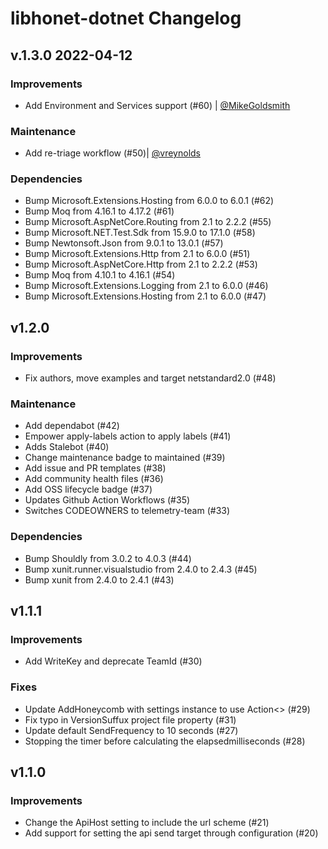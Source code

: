 # libhonet-dotnet Changelog

## v.1.3.0 2022-04-12

### Improvements

- Add Environment and Services support (#60) | [@MikeGoldsmith](https://github.com/MikeGoldsmith)

### Maintenance

- Add re-triage workflow (#50)| [@vreynolds](https://github.com/vreynolds)

### Dependencies

- Bump Microsoft.Extensions.Hosting from 6.0.0 to 6.0.1 (#62)
- Bump Moq from 4.16.1 to 4.17.2 (#61)
- Bump Microsoft.AspNetCore.Routing from 2.1 to 2.2.2 (#55)
- Bump Microsoft.NET.Test.Sdk from 15.9.0 to 17.1.0 (#58)
- Bump Newtonsoft.Json from 9.0.1 to 13.0.1 (#57)
- Bump Microsoft.Extensions.Http from 2.1 to 6.0.0 (#51)
- Bump Microsoft.AspNetCore.Http from 2.1 to 2.2.2 (#53)
- Bump Moq from 4.10.1 to 4.16.1 (#54)
- Bump Microsoft.Extensions.Logging from 2.1 to 6.0.0 (#46)
- Bump Microsoft.Extensions.Hosting from 2.1 to 6.0.0 (#47)

## v1.2.0

### Improvements

- Fix authors, move examples and target netstandard2.0 (#48)

### Maintenance

- Add dependabot (#42)
- Empower apply-labels action to apply labels (#41)
- Adds Stalebot (#40)
- Change maintenance badge to maintained (#39)
- Add issue and PR templates (#38)
- Add community health files (#36)
- Add OSS lifecycle badge (#37)
- Updates Github Action Workflows (#35)
- Switches CODEOWNERS to telemetry-team (#33)

### Dependencies

- Bump Shouldly from 3.0.2 to 4.0.3 (#44)
- Bump xunit.runner.visualstudio from 2.4.0 to 2.4.3 (#45)
- Bump xunit from 2.4.0 to 2.4.1 (#43)

## v1.1.1

### Improvements

- Add WriteKey and deprecate TeamId (#30)

### Fixes

- Update AddHoneycomb with settings instance to use Action<> (#29)
- Fix typo in VersionSuffux project file property (#31)
- Update default SendFrequency to 10 seconds (#27)
- Stopping the timer before calculating the elapsedmilliseconds (#28)

## v1.1.0

### Improvements

- Change the ApiHost setting to include the url scheme (#21)
- Add support for setting the api send target through configuration (#20)
